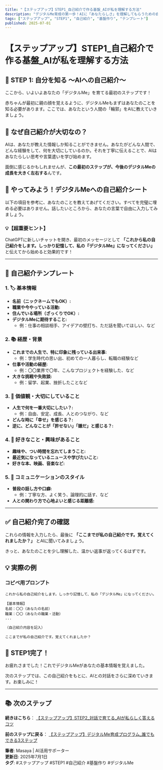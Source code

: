 ```yaml
---
title: "【ステップアップ】STEP1_自己紹介で作る基盤_AIが私を理解する方法"
description: "デジタルMe育成の第一歩！AIに「あなたらしさ」を理解してもらうための自己紹介テンプレート付き。今すぐコピペで始められます。"
tags: ["ステップアップ", "STEP1", "自己紹介", "基盤作り", "テンプレート"]
published: 2025-07-01
---
```


# 【ステップアップ】STEP1_自己紹介で作る基盤_AIが私を理解する方法

## 🎯 STEP 1: 自分を知る 〜AIへの自己紹介〜

ここから、いよいよあなたの「デジタルMe」を育てる最初のステップです！

赤ちゃんが最初に親の顔を覚えるように、デジタルMeもまずはあなたのことを知る必要があります。ここでは、あなたという人間の「輪郭」をAIに教えていきましょう。

## 🤔 なぜ自己紹介が大切なの？

AIは、あなたが教えた情報しか知ることができません。あなたがどんな人間で、どんな経験をして、何を大切にしているのか。それを丁寧に伝えることで、AIはあなたらしい思考や言葉遣いを学び始めます。

面倒に感じるかもしれませんが、**この最初のステップが、今後のデジタルMeの成長を大きく左右する**んです。

## 🚀 やってみよう！デジタルMeへの自己紹介シート

以下の項目を参考に、あなたのことを教えてあげてください。すべてを完璧に埋める必要はありません。話したいところから、あなたの言葉で自由に入力してみましょう。

### 💡【超重要ヒント】
ChatGPTに新しいチャットを開き、最初のメッセージとして
**「これから私の自己紹介をします。しっかり記憶して、私の『デジタルMe』になってください」**
と伝えてから始めると効果的です！

--- 

## 📝 自己紹介テンプレート

### 1. 🏷️ 基本情報
- **名前（ニックネームでもOK）:**
- **職業や今やっている活動:**
- **住んでいる場所（ざっくりでOK）:**
- **デジタルMeに期待すること:** 
  - 例：仕事の相談相手、アイデアの壁打ち、ただ話を聞いてほしい、など

### 2. 📚 経歴・背景
- **これまでの人生で、特に印象に残っている出来事:** 
  - 例：学生時代の思い出、初めての一人暮らし、転職の経験など
- **仕事や活動の経歴:** 
  - 例：〇〇業界で〇年、こんなプロジェクトを経験した、など
- **大きな挑戦や失敗談:** 
  - 例：留学、起業、挫折したことなど

### 3. 💎 価値観・大切にしていること
- **人生で何を一番大切にしたい？:** 
  - 例：自由、安定、成長、人とのつながり、など
- **どんな時に「幸せ」を感じる？:**
- **逆に、どんなことが「許せない」「嫌だ」と感じる？:**

### 4. 🎨 好きなこと・興味があること
- **趣味や、つい時間を忘れてしまうこと:**
- **最近気になっているニュースや学びたいこと:**
- **好きな本、映画、音楽など:**

### 5. 💬 コミュニケーションのスタイル
- **普段の話し方や口癖:** 
  - 例：丁寧な方、よく笑う、論理的に話す、など
- **人との関わり方で心地よいと感じる距離感:**

--- 

## ✅ 自己紹介完了の確認

これらの情報を入力したら、最後に
**「ここまでが私の自己紹介です。覚えてくれましたか？」**
とAIに聞いてみましょう。

きっと、あなたのことを少し理解した、温かい返事が返ってくるはずです。

## 💡 実際の例

### コピペ用プロンプト
```
これから私の自己紹介をします。しっかり記憶して、私の「デジタルMe」になってください。

【基本情報】
名前：〇〇（あなたの名前）
職業：〇〇（あなたの職業・活動）
...

（自己紹介内容を記入）

ここまでが私の自己紹介です。覚えてくれましたか？
```

## 🎉 STEP1完了！

お疲れさまでした！これでデジタルMeがあなたの基本情報を覚えました。

次のステップでは、この自己紹介をもとに、AIとの対話をさらに深めていきます。お楽しみに！

---

## 📚 次のステップ

**続きはこちら**：
[【ステップアップ】STEP2_対話で育てる_AIが私らしく答えるコツ](./【ステップアップ】STEP2_対話で育てる_AIが私らしく答えるコツ.md)

**前のステップに戻る**：
[【ステップアップ】デジタルMe育成プログラム_誰でもできる3ステップ](./【ステップアップ】デジタルMe育成プログラム_誰でもできる3ステップ.md)

**筆者**: Masaya | AI活用サポーター  
**更新日**: 2025年7月1日  
**タグ**: #ステップアップ #STEP1 #自己紹介 #基盤作り #デジタルMe 